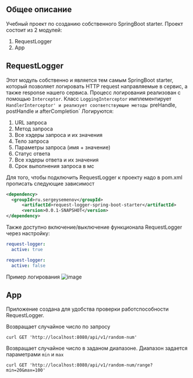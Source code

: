 ## Общее описание
Учебный проект по созданию собственного SpringBoot starter.
Проект состоит из 2 модулей:
1. RequestLogger
2. App

## RequestLogger
Этот модуль собственно и является тем самым  SpringBoot starter, который позволяет логировать HTTP request направляемые в сервис, а также response нашего сервиса.
Процесс логирования реализован с помощью `Interceptor`. Класс `LoggingInterceptor` имплементирует `HandlerInterceptor' и реализует соответствующие методы `preHandle, postHandle и afterCompletion`
Логируются:
1. URL запроса
2. Метод запроса
3. Все хэдеры запроса и их значения
4. Тело запроса
5. Параметры запроса (имя + значение)
6. Статус ответа
7. Все хэдеры ответа и их значения
8. Срок выполнения запроса в мс

Для того, чтобы подключить RequestLogger к проекту надо в pom.xml прописать следующие зависимост
```xml
<dependency>
  <groupId>ru.sergeysemenov</groupId>
      <artifactId>request-logger-spring-boot-starter</artifactId>
      <version>0.0.1-SNAPSHOT</version>
</dependency>
```
Также доступно включение/выключение функционала RequestLogger через настройку:
```yml
request-logger:
  active: true
```
```yml
request-logger:
  active: false
```

Пример логирования
![image](https://github.com/Abrazacs/SpringBootStarterExample/assets/84628800/3b199883-cd16-4aff-af5e-b652d06c5582)

## App
Приложение создана для удобства проверки работспособности RequestLogger.

Возвращает случайное число по запросу
```
curl GET 'http://localhost:8080/api/v1/random-num'
```

Возвращает случайное число в заданом диапазоне. Диапазон задается параметрами `min` и `max`
```
curl GET 'http://localhost:8080/api/v1/random-num/range?min=20&max=100'
```

